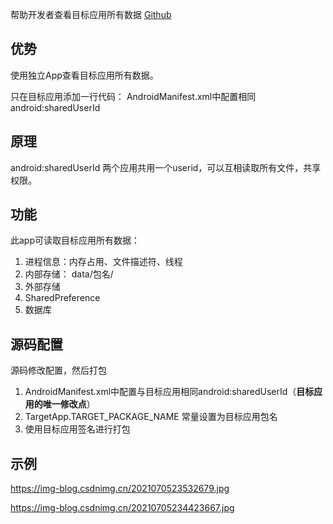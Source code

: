 帮助开发者查看目标应用所有数据
[Github](https://github.com/Ping-Pang-Qiu/Insight)

## 优势
使用独立App查看目标应用所有数据。

只在目标应用添加一行代码：
AndroidManifest.xml中配置相同android:sharedUserId

## 原理
android:sharedUserId
两个应用共用一个userid，可以互相读取所有文件，共享权限。

## 功能
此app可读取目标应用所有数据：
1. 进程信息：内存占用、文件描述符、线程
2. 内部存储： data/包名/
3. 外部存储
4. SharedPreference
5. 数据库

## 源码配置
源码修改配置，然后打包
1. AndroidManifest.xml中配置与目标应用相同android:sharedUserId（**目标应用的唯一修改点**）
2. TargetApp.TARGET_PACKAGE_NAME 常量设置为目标应用包名
3. 使用目标应用签名进行打包


## 示例
https://img-blog.csdnimg.cn/2021070523532679.jpg

https://img-blog.csdnimg.cn/20210705234423667.jpg




